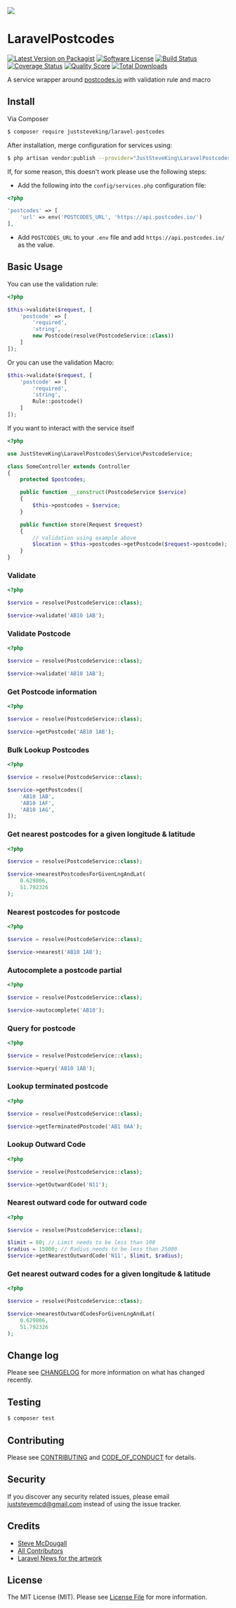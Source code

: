 <p align="center">

![](laravel-postal-code-validation.png)

</p>

# LaravelPostcodes

[![Latest Version on Packagist][ico-version]][link-packagist]
[![Software License][ico-license]](LICENSE.md)
[![Build Status][ico-github-action]][link-github-action]
[![Coverage Status][ico-scrutinizer]][link-scrutinizer]
[![Quality Score][ico-code-quality]][link-code-quality]
[![Total Downloads][ico-downloads]][link-downloads]

A service wrapper around [postcodes.io](postcodes.io) with validation rule and macro

## Install

Via Composer

```bash
$ composer require juststeveking/laravel-postcodes
```

After installation, merge configuration for services using:

```bash
$ php artisan vendor:publish --provider="JustSteveKing\LaravelPostcodes\PostcodesServiceProvider"
```

If, for some reason, this doesn't work please use the following steps:

- Add the following into the `config/services.php` configuration file:

```php
<?php

'postcodes' => [
    'url' => env('POSTCODES_URL', 'https://api.postcodes.io/')
],
```

- Add `POSTCODES_URL` to your `.env` file and add `https://api.postcodes.io/` as the value.


## Basic Usage

You can use the validation rule:

``` php
<?php

$this->validate($request, [
    'postcode' => [
        'required',
        'string',
        new Postcode(resolve(PostcodeService::class))
    ]
]);
```

Or you can use the validation Macro:

```php
$this->validate($request, [
    'postcode' => [
        'required',
        'string',
        Rule::postcode()
    ]
]);
```

If you want to interact with the service itself

```php
<?php 

use JustSteveKing\LaravelPostcodes\Service\PostcodeService;

class SomeController extends Controller
{
    protected $postcodes;

    public function __construct(PostcodeService $service)
    {
        $this->postcodes = $service;
    }

    public function store(Request $request)
    {
        // validation using example above
        $location = $this->postcodes->getPostcode($request->postcode);
    }
}
```

### Validate

```php
<?php

$service = resolve(PostcodeService::class);

$service->validate('AB10 1AB');
```

### Validate Postcode

```php
<?php

$service = resolve(PostcodeService::class);

$service->validate('AB10 1AB');
```

### Get Postcode information

```php
<?php

$service = resolve(PostcodeService::class);

$service->getPostcode('AB10 1AB');
```


### Bulk Lookup Postcodes

```php
<?php

$service = resolve(PostcodeService::class);

$service->getPostcodes([
    'AB10 1AB',
    'AB10 1AF',
    'AB10 1AG',
]);
```

### Get nearest postcodes for a given longitude & latitude

```php
<?php

$service = resolve(PostcodeService::class);

$service->nearestPostcodesForGivenLngAndLat(
    0.629806,
    51.792326
);
```

### Nearest postcodes for postcode

```php
<?php

$service = resolve(PostcodeService::class);

$service->nearest('AB10 1AB');
```

### Autocomplete a postcode partial

```php
<?php

$service = resolve(PostcodeService::class);

$service->autocomplete('AB10');
```

### Query for postcode

```php
<?php

$service = resolve(PostcodeService::class);

$service->query('AB10 1AB');
```

### Lookup terminated postcode

```php
<?php

$service = resolve(PostcodeService::class);

$service->getTerminatedPostcode('AB1 0AA');
```

### Lookup Outward Code

```php
<?php

$service = resolve(PostcodeService::class);

$service->getOutwardCode('N11');
```

### Nearest outward code for outward code

```php
<?php

$service = resolve(PostcodeService::class);

$limit = 80; // Limit needs to be less than 100
$radius = 15000; // Radius needs to be less than 25000
$service->getNearestOutwardCode('N11', $limit, $radius);
```

### Get nearest outward codes for a given longitude & latitude

```php
<?php

$service = resolve(PostcodeService::class);

$service->nearestOutwardCodesForGivenLngAndLat(
    0.629806,
    51.792326
);
```

## Change log

Please see [CHANGELOG](CHANGELOG.md) for more information on what has changed recently.

## Testing

``` bash
$ composer test
```

## Contributing

Please see [CONTRIBUTING](CONTRIBUTING.md) and [CODE_OF_CONDUCT](CODE_OF_CONDUCT.md) for details.

## Security

If you discover any security related issues, please email juststevemcd@gmail.com instead of using the issue tracker.

## Credits

- [Steve McDougall][link-author]
- [All Contributors][link-contributors]
- [Laravel News for the artwork](https://www.laravel-news.com)

## License

The MIT License (MIT). Please see [License File](LICENSE.md) for more information.

[ico-version]: https://img.shields.io/packagist/v/juststeveking/laravel-postcodes.svg?style=flat-square
[ico-license]: https://img.shields.io/badge/license-MIT-brightgreen.svg?style=flat-square
[ico-github-action]: https://github.com/JustSteveKing/LaravelPostcodes/workflows/build-tests/badge.svg?branch=master
[ico-scrutinizer]: https://img.shields.io/scrutinizer/coverage/g/JustSteveKing/LaravelPostcodes.svg?style=flat-square
[ico-code-quality]: https://img.shields.io/scrutinizer/g/JustSteveKing/LaravelPostcodes.svg?style=flat-square
[ico-downloads]: https://img.shields.io/packagist/dt/juststeveking/laravel-postcodes.svg?style=flat-square

[link-packagist]: https://packagist.org/packages/juststeveking/laravel-postcodes
[link-github-action]: https://github.com/JustSteveKing/LaravelPostcodes/actions
[link-scrutinizer]: https://scrutinizer-ci.com/g/JustSteveKing/LaravelPostcodes/code-structure
[link-code-quality]: https://scrutinizer-ci.com/g/JustSteveKing/LaravelPostcodes
[link-downloads]: https://packagist.org/packages/juststeveking/laravel-postcodes
[link-author]: https://github.com/JustSteveKing
[link-contributors]: ../../contributors
